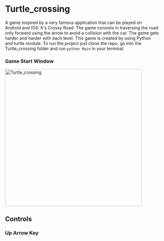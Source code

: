 # Turtle_crossing

A game inspired by a very famous application that can be played on Android and IOS. It's Crossy Road.
The game consists in traversing the road only forward using the arrow to avoid a collision with the car. The game gets harder and harder with each level.
This game is created by using Python and turtle module.
To run the project just clone the repo, go into the Turtle_crossing folder and run `python Main` in your terminal.

### Game Start Window

<img width="448" alt="Turtle_crossing" src="https://user-images.githubusercontent.com/98991020/191602351-2b8dcce6-8085-426b-83d3-7c734ebffac7.png">

## Controls

### Up Arrow Key

